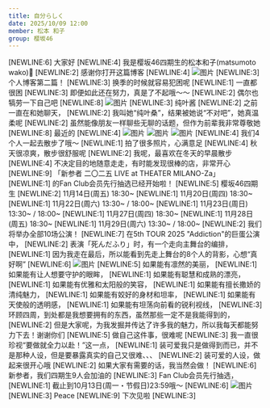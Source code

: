 ```yaml
---
title: 自分らしく
date: 2025/10/09 12:00
member: 松本 和子
group: 樱坂46
---
```


[NEWLINE:6]
大家好
[NEWLINE:4]
我是樱坂46四期生的松本和子(matsumoto wako)🌸
[NEWLINE:2]
感谢你打开这篇博客
[NEWLINE:4]
![图片](https://sakurazaka46.com/files/14/diary/s46/blog/moblog/202510/mobEYbofE.jpg)
[NEWLINE:3]
个人博客第二篇！
[NEWLINE:3]
换季的时候就容易犯困呢
[NEWLINE:1]
一直都很困
[NEWLINE:3]
即便如此还在努力，真是了不起哦～～
[NEWLINE:2]
偶尔也犒劳一下自己吧
[NEWLINE:8]
![图片](https://sakurazaka46.com/files/14/diary/s46/blog/moblog/202510/mob5RBTwI.jpg)
[NEWLINE:3]
纯叶酱
[NEWLINE:2]
之前一直在和她聊天，
[NEWLINE:2]
我叫她“纯叶桑”，结果被她说“不对吧”，她真温柔呢
[NEWLINE:2]
虽然能像朋友一样聊些无聊的话题，但作为前辈我非常尊敬她
[NEWLINE:8]
最近的
[NEWLINE:4]
![图片](https://sakurazaka46.com/files/14/diary/s46/blog/moblog/202510/mobLDyrZs.jpg)
![图片](https://sakurazaka46.com/files/14/diary/s46/blog/moblog/202510/mobhd5lht.jpg)
![图片](https://sakurazaka46.com/files/14/diary/s46/blog/moblog/202510/mobZO6z5G.jpg)
[NEWLINE:4]
我们4个人一起去散步了哦～
[NEWLINE:1]
拍了很多照片，心满意足
[NEWLINE:4]
秋天很凉爽，散步很舒服呢
[NEWLINE:2]
我呢，最喜欢在冬天的早晨散步
[NEWLINE:4]
不决定目的地随意走走，有时能发现很棒的店，非常开心
[NEWLINE:9]
「新参者 二〇二五 LIVE at THEATER MILANO-Za」
[NEWLINE:1]
的Fan Club会员先行抽选已经开始啦！
[NEWLINE:5]
樱坂46四期生
[NEWLINE:2]
11月14日(周五) 18:30~
[NEWLINE:1]
11月20日(周四) 18:30~
[NEWLINE:1]
11月22日(周六) 13:30~ / 18:00~
[NEWLINE:1]
11月23日(周日) 13:30~ / 18:00~
[NEWLINE:1]
11月27日(周四) 18:30~
[NEWLINE:1]
11月28日(周五) 18:30~
[NEWLINE:1]
11月29日(周六) 13:30~ / 18:00~
[NEWLINE:2]
我们将举办全部10场公演！
[NEWLINE:7]
在5th TOUR 2025 "Addiction"的巨蛋公演中，
[NEWLINE:2]
表演「死んだふり」时，有一个走向主舞台的编排，
[NEWLINE:1]
因为我走在最后，所以能看到先走上舞台的8个人的背影，心想“真好啊”
[NEWLINE:6]
![图片](https://sakurazaka46.com/files/14/diary/s46/blog/moblog/202510/mobzqvcxO.jpg)
[NEWLINE:5]
如果能有凛然的美丽，
[NEWLINE:1]
如果能有让人想要守护的眼眸，
[NEWLINE:1]
如果能有聪慧和成熟的漂亮，
[NEWLINE:1]
如果能有优雅和太阳般的笑容，
[NEWLINE:1]
如果能有擅长撒娇的清纯魅力，
[NEWLINE:1]
如果能有姣好的身材和坦率，
[NEWLINE:1]
如果能有天使般的透明感，
[NEWLINE:1]
如果能有坦荡向前看的锐利视线，
[NEWLINE:3]
环顾四周，到处都是我想要拥有的东西，虽然那些一定不是我能得到的，
[NEWLINE:2]
但是大家呢，为我发掘并传达了许多我的魅力，所以我每天都能努力下去！谢谢你们
[NEWLINE:5]
做自己这件事，很难呢
[NEWLINE:3]
我一直很珍视“要做就全力以赴！”这一点，
[NEWLINE:1]
装可爱我只是做得到而已，并不是那种人设，但是要暴露真实的自己又很难、、、
[NEWLINE:2]
装可爱的人设，做起来很开心哦
[NEWLINE:2]
如果大家有需要的话，我当然会做！
[NEWLINE:6]
新参者，我们四期生9人会加油的
[NEWLINE:3]
Fan Club会员先行抽选，
[NEWLINE:1]
截止到10月13日(周一・节假日)23:59哦～
[NEWLINE:6]
![图片](https://sakurazaka46.com/files/14/diary/s46/blog/moblog/202510/mob3AtYoI.jpg)
[NEWLINE:3]
Peace
[NEWLINE:9]
下次见啦
[NEWLINE:3]